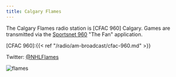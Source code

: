 ```yaml
---
title: Calgary Flames
---
```

The Calgary Flames radio station is [CFAC 960] Calgary. Games are transmitted
via the [Sportsnet 960] "The Fan" application.

[CFAC 960]:{{< ref "/radio/am-broadcast/cfac-960.md" >}}

[Sportsnet 960]:http://player.sportsnet960.ca/

Twitter: [@NHLFlames](https://twitter.com/NHLFlames)

![flames](https://www-league.nhlstatic.com/builds/site-core/168757b9905c8070b6ebc210d30bf0b613fa77e4_1512752539/images/logos/team/current/team-20-light.svg)
